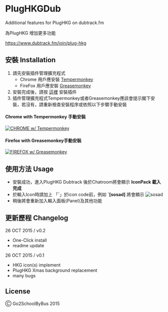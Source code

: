 # PlugHKGDub

Additional features for PlugHKG on dubtrack.fm


為PlugHKG 增加更多功能

https://www.dubtrack.fm/join/plug-hkg

## 安裝 Installation

1. 請先安裝插件管理擴充程式
   * Chrome 用戶應安裝 [Tempermonkey](https://chrome.google.com/webstore/detail/tampermonkey/dhdgffkkebhmkfjojejmpbldmpobfkfo)
   * FireFox 用戶應安裝 [Greasemonkey](https://addons.mozilla.org/en-us/firefox/addon/greasemonkey/)
2. 安裝完成後，請按 [這裡](https://raw.githubusercontent.com/fukingbus/plughkgdub/master/PlugHKGDubLoader.user.js) 安裝插件
3. 插件管理擴充程式Tempermonkey或者Greasemonkey應該會提示閣下安裝，若沒有，請重新檢查安裝程序或依照以下步驟手動安裝

#### Chrome with Tempermonkey 手動安裝
  [![CHROME w/ Tempermonkey](http://img.youtube.com/vi/qXcjUC71LbQ/0.jpg)](http://www.youtube.com/watch?v=qXcjUC71LbQ)
#### Firefox with Greasemonkey手動安裝
  [![FIREFOX w/ Greasemonkey](http://img.youtube.com/vi/DFkg4FczSRs/0.jpg)](http://www.youtube.com/watch?v=DFkg4FczSRs)

## 使用方法 Usage

  * 安裝成功，進入PlugHKG Dubtrack 後於Chatroom將會顯示 **IconPack 載入完成**
  * 於輸入Icon時請加上 「**\`**」於icon code前，例如  **`[sosad]** 將會顯示 ![sosad](https://bus.wtako.net/plugdj/sosad.gif)
  * 稍後將會重新加入輸入面板(Panel)及其他功能
## 更新歷程 Changelog 

26 OCT 2015 / v0.2
+ One-Click install
+ readme update

26 OCT 2015 / v0.1
+ HKG icon(s) implement
+ PlugHKG Xmas background replacement
+ many bugs


## License

Ⓒ Go2SchoolByBus 2015
